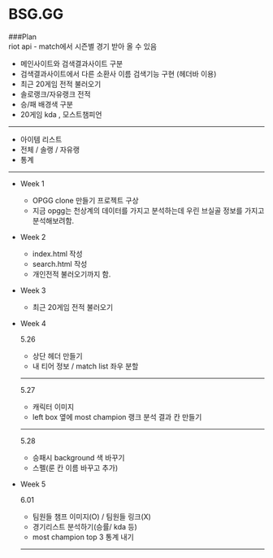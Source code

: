 # BSG.GG

###Plan    
riot api - match에서 시즌별 경기 받아 올 수 있음
+ 메인사이트와 검색결과사이트 구분  
+ 검색결과사이트에서 다른 소환사 이름 검색기능 구현 (헤더바 이용)
+ 최근 20게임 전적 불러오기   
+ 솔로랭크/자유랭크 전적   
+ 승/패 배경색 구분   
+ 20게임 kda , 모스트챔피언 
---
+ 아이템 리스트   
+ 전체 / 솔랭 / 자유랭   
+ 통계
---
- Week 1
    - OPGG clone 만들기 프로젝트 구상
    - 지금 opgg는 천상계의 데이터를 가지고 분석하는데 우린 브실골 정보를 가지고 분석해보려함.
- Week 2
    - index.html 작성
    - search.html 작성
    - 개인전적 불러오기까지 함.
- Week 3
    - 최근 20게임 전적 불러오기
- Week 4

    5.26

    - 상단 헤더 만들기
    - 내 티어 정보 / match list 좌우 분할

    ---

    5.27

    - 캐릭터 이미지
    - left box 옆에 most champion 랭크 분석 결과 칸 만들기

    ---

    5.28

    - 승패시 background 색 바꾸기
    - 스펠(룬 칸 이름 바꾸고 추가)

- Week 5

    6.01

    - 팀원들 챔프 이미지(O) / 팀원들 링크(X)
    - 경기리스트 분석하기(승률/ kda 등)
    - most champion top 3 통계 내기

    ---
